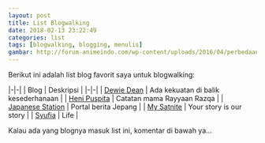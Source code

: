 ```yaml
---
layout: post
title: List Blogwalking
date: 2018-02-13 23:22:49
categories: list
tags: [blogwalking, blogging, menulis]
gambar: http://forum-animeindo.com/wp-content/uploads/2016/04/perbedaan-anime-dan-game-final-fantasy-xv-14-e1459586143677.png
---
```


Berikut ini adalah list blog favorit saya untuk blogwalking:

|-|-|
| Blog | Deskripsi |
|-|-|
| [Dewie Dean](http://dewieajaa.blogspot.co.id/) | Ada kekuatan di balik kesederhanaan |
| [Heni Puspita](http://www.henipuspita.net/) | Catatan mama Rayyaan Razqa |
| [Japanese Station](https://japanesestation.com/) | Portal berita Jepang |
| [My Satnite](https://www.mysatnite.com/) | Your story is our story |
| [Syufia](http://syufiayaumma.blogspot.co.id/) | Life |

Kalau ada yang blognya masuk list ini, komentar di bawah ya...
